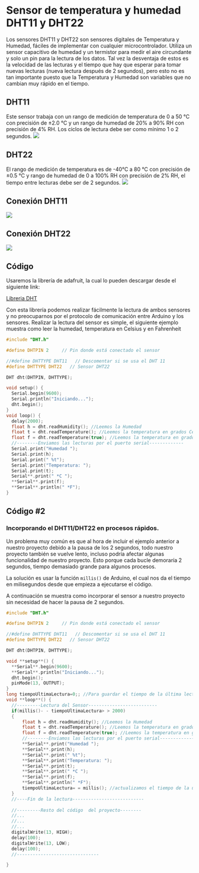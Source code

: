 # Sensor de temperatura y humedad DHT11 y DHT22

Los sensores DHT11 y DHT22 son sensores digitales de Temperatura y Humedad, fáciles de implementar con cualquier microcontrolador. Utiliza un sensor capacitivo de humedad y un termistor para medir el aire circundante y solo un pin para la lectura de los datos. Tal vez la desventaja de estos es la velocidad de las lecturas y el tiempo que hay que esperar para tomar nuevas lecturas (nueva lectura después de 2 segundos), pero esto no es tan importante puesto que la Temperatura y Humedad son variables que no cambian muy rápido en el tiempo.

## DHT11
Este sensor trabaja con un rango de medición de temperatura de 0 a 50 °C con precisión de ±2.0 °C y un rango de humedad de 20% a 90% RH con precisión de 4% RH. Los ciclos de lectura debe ser como mínimo 1 o 2 segundos.
![](https://components101.com/sites/default/files/component_pin/DHT11%E2%80%93Temperature-Sensor-Pinout.jpg)

## DHT22
El rango de medición de temperatura es de -40°C a 80 °C con precisión de ±0.5 °C y rango de humedad de 0 a 100% RH con precisión de 2% RH, el tiempo entre lecturas debe ser de 2 segundos.
![](https://www.espruino.com/refimages/DHT22_pins.jpg)


## Conexión DHT11
![](http://www.naylampmechatronics.com/img/cms/Blog/Tutorial%20DHT11%20y%20DHT22/conexion%20arduino%20y%20dht11.jpg)

## Conexión DHT22
![](http://www.naylampmechatronics.com/img/cms/Blog/Tutorial%20DHT11%20y%20DHT22/conexion%20arduino%20y%20dht22.jpg)

## Código
Usaremos la librería de adafruit, la cual lo pueden descargar desde el siguiente link:

[Libreria DHT](https://github.com/adafruit/DHT-sensor-library)

Con esta librería podemos realizar fácilmente la lectura de ambos sensores y no preocuparnos por el protocolo de comunicación entre Arduino y los sensores.
Realizar la lectura del sensor es simple, el siguiente ejemplo muestra como leer la humedad, temperatura en Celsius y en Fahrenheit 

```c
#include "DHT.h"

#define DHTPIN 2     // Pin donde está conectado el sensor

//#define DHTTYPE DHT11   // Descomentar si se usa el DHT 11
#define DHTTYPE DHT22   // Sensor DHT22

DHT dht(DHTPIN, DHTTYPE);

void setup() {
  Serial.begin(9600);
  Serial.println("Iniciando...");
  dht.begin();
}
void loop() {
  delay(2000);
  float h = dht.readHumidity(); //Leemos la Humedad
  float t = dht.readTemperature(); //Leemos la temperatura en grados Celsius
  float f = dht.readTemperature(true); //Leemos la temperatura en grados Fahrenheit
  //--------Enviamos las lecturas por el puerto serial-------------
  Serial.print("Humedad ");
  Serial.print(h);
  Serial.print(" %t");
  Serial.print("Temperatura: ");
  Serial.print(t);
  Serial**.print(" *C ");
  **Serial**.print(f);
  **Serial**.println(" *F");
}
``` 

## Código #2
### **Incorporando el DHT11/DHT22 en procesos rápidos.**

Un problema muy común es que al hora de incluir el ejemplo anterior a nuestro proyecto debido a la pausa de los 2 segundos, todo nuestro proyecto también se vuelve lento, incluso podría afectar algunas funcionalidad de nuestro proyecto. Esto porque cada bucle demoraría 2 segundos, tiempo demasiado grande para algunos procesos.

La solución es usar la función `millis()` de Arduino, el cual nos da el tiempo en milisegundos desde que empieza a ejecutarse el código.

A continuación se muestra como incorporar el sensor a nuestro proyecto sin necesidad de hacer la pausa de 2 segundos.

```c
#include "DHT.h"

#define DHTPIN 2     // Pin donde está conectado el sensor

//#define DHTTYPE DHT11   // Descomentar si se usa el DHT 11
#define DHTTYPE DHT22   // Sensor DHT22

DHT dht(DHTPIN, DHTTYPE);

void **setup**() {
  **Serial**.begin(9600);
  **Serial**.println("Iniciando...");
  dht.begin();
  pinMode(13, OUTPUT);
}
long tiempoUltimaLectura=0;; //Para guardar el tiempo de la última lectura
void **loop**() {
  //---------Lectura del Sensor--------------------------
  if(millis()- - tiempoUltimaLectura> > 2000)
  {    
      float h = dht.readHumidity(); //Leemos la Humedad
      float t = dht.readTemperature(); //Leemos la temperatura en grados Celsius
      float f = dht.readTemperature(true); //Leemos la temperatura en grados Fahrenheit
      //--------Enviamos las lecturas por el puerto serial-------------
      **Serial**.print("Humedad ");
      **Serial**.print(h);
      **Serial**.print(" %t");
      **Serial**.print("Temperatura: ");
      **Serial**.print(t);
      **Serial**.print(" *C ");
      **Serial**.print(f);
      **Serial**.println(" *F");
      tiempoUltimaLectura= = millis(); //actualizamos el tiempo de la última lectura
  }
  //----Fin de la lectura---------------------------
  
  //---------Resto del código  del proyecto--------
  //...
  //...
  //...
  digitalWrite(13, HIGH); 
  delay(100);              
  digitalWrite(13, LOW);    
  delay(100);   
  //-------------------------------

}
```
<!--stackedit_data:
eyJoaXN0b3J5IjpbMTU5MzcwMjE2OCwyMDkxMTcxNzg4LDM1MT
MwNzU5MV19
-->